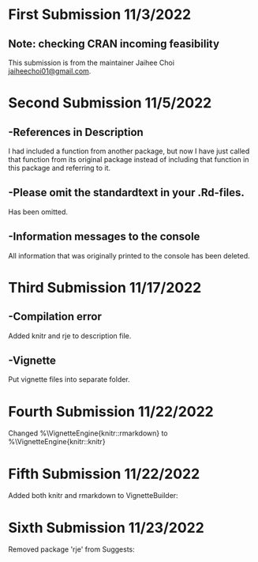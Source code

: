 # First Submission 11/3/2022
## Note: checking CRAN incoming feasibility 
This submission is from the maintainer Jaihee Choi <jaiheechoi01@gmail.com>.


# Second Submission 11/5/2022
## -References in Description
I had included a function from another package, but now I have just called that function from its original package instead of including that function in this package and referring to it.


## -Please omit the standardtext in your .Rd-files.
Has been omitted.

## -Information messages to the console
All information that was originally printed to the console has been deleted. 
# Third Submission 11/17/2022
## -Compilation error
Added knitr and rje to description file.

## -Vignette
Put vignette files into separate folder.

# Fourth Submission 11/22/2022
Changed %\VignetteEngine{knitr::rmarkdown} to %\VignetteEngine{knitr::knitr}

# Fifth Submission 11/22/2022
Added both knitr and rmarkdown to VignetteBuilder:

# Sixth Submission 11/23/2022
Removed package 'rje' from Suggests:


